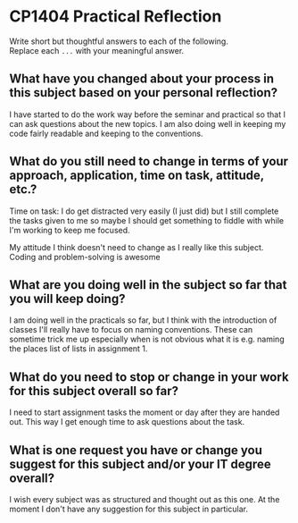 # CP1404 Practical Reflection

Write short but thoughtful answers to each of the following.  
Replace each `...` with your meaningful answer.

## What have you changed about your process in this subject based on your personal reflection?

I have started to do the work way before the seminar and practical so that I can ask questions about the new topics.
I am also doing well in keeping my code fairly readable and keeping to the conventions.

## What do you still need to change in terms of your approach, application, time on task, attitude, etc.?

Time on task: I do get distracted very easily (I just did) but I still complete the tasks given to me so maybe
I should get something to fiddle with while I'm working to keep me focused.

My attitude I think doesn't need to change as I really like this subject. Coding and problem-solving is awesome

## What are you doing well in the subject so far that you will keep doing?

I am doing well in the practicals so far, but I think with the introduction of classes I'll really have to focus on
naming conventions. These can sometime trick me up especially when is not obvious what it is e.g. naming the places list of lists in assignment 1.

## What do you need to stop or change in your work for this subject overall so far?

I need to start assignment tasks the moment or day after they are handed out. 
This way I get enough time to ask questions about the task.

## What is one request you have or change you suggest for this subject and/or your IT degree overall?

I wish every subject was as structured and thought out as this one. 
At the moment I don't have any suggestion for this subject in particular.

